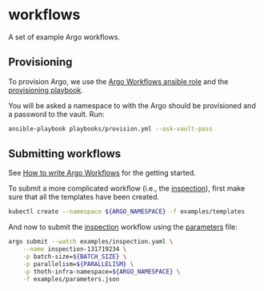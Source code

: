 # workflows
A set of example Argo workflows.


## Provisioning

To provision Argo, we use the [Argo Workflows ansible role](https://github.com/CermakM/ansible-role-argo-workflows) and the [provisioning playbook](/playbooks/provision.yml).

You will be asked a namespace to with the Argo should be provisioned and a password to the vault. Run:

```bash
ansible-playbook playbooks/provision.yml --ask-vault-pass
```

## Submitting workflows

See [How to write Argo Workflows](https://github.com/argoproj/argo/blob/master/examples/README.md) for the getting started.

To submit a more complicated workflow (i.e., the [inspection](/examples/inspection.yaml)), first make sure that all the templates have been created.

```bash
kubectl create --namespace ${ARGO_NAMESPACE} -f examples/templates
```

And now to submit the [inspection](/examples/inspection.yaml) workflow using the [parameters](/examples/parameters.json) file:

```bash
argo submit --watch examples/inspection.yaml \
    --name inspection-131719234 \
    -p batch-size=${BATCH_SIZE} \
    -p parallelism=${PARALLELISM} \
    -p thoth-infra-namespace=${ARGO_NAMESPACE} \
    -f examples/parameters.json
```
